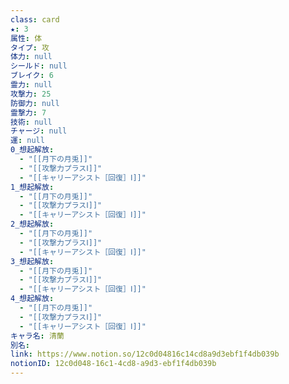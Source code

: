 ```yaml
---
class: card
★: 3
属性: 体
タイプ: 攻
体力: null
シールド: null
ブレイク: 6
霊力: null
攻撃力: 25
防御力: null
霊撃力: 7
技術: null
チャージ: null
運: null
0_想起解放:
  - "[[月下の月兎]]"
  - "[[攻撃力プラスⅠ]]"
  - "[[キャリーアシスト［回復］Ⅰ]]"
1_想起解放:
  - "[[月下の月兎]]"
  - "[[攻撃力プラスⅠ]]"
  - "[[キャリーアシスト［回復］Ⅰ]]"
2_想起解放:
  - "[[月下の月兎]]"
  - "[[攻撃力プラスⅠ]]"
  - "[[キャリーアシスト［回復］Ⅰ]]"
3_想起解放:
  - "[[月下の月兎]]"
  - "[[攻撃力プラスⅠ]]"
  - "[[キャリーアシスト［回復］Ⅰ]]"
4_想起解放:
  - "[[月下の月兎]]"
  - "[[攻撃力プラスⅠ]]"
  - "[[キャリーアシスト［回復］Ⅰ]]"
キャラ名: 清蘭
別名: 
link: https://www.notion.so/12c0d04816c14cd8a9d3ebf1f4db039b
notionID: 12c0d048-16c1-4cd8-a9d3-ebf1f4db039b
---
```

